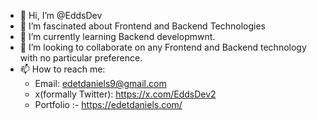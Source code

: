 - 👋 Hi, I’m @EddsDev
- 👀 I’m fascinated about Frontend and Backend Technologies
- 🌱 I’m currently learning Backend developmwnt.
- 💞️ I’m looking to collaborate on any Frontend and Backend technology with no particular preference.
- 📫 How to reach me:
    - Email: edetdaniels9@gmail.com
    - x(formally Twitter): https://x.com/EddsDev2
    - Portfolio :- https://edetdaniels.com/
